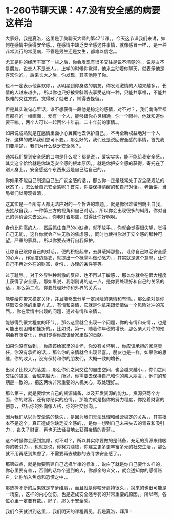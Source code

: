 # 1-260节聊天课：47.没有安全感的病要这样治

大家好，我是夏洛，这里是了美聊天大师的第47节课。，今天这节课我们来讲，如何在感情中获得安全感。，在感情中缺乏安全感这件事情，就像感冒一样，，是一种非常流行的常见病，不管是男生还是女生，都难以信念。。

尤其是你的经历丰富了一些之后，你会发现有很多交往是说不清楚的。，说朋友不是朋友，说恋人不是恋人。，上学的时候你觉得，他来主动着你聊天，就表示他是喜欢你的。，后来长大之后，你发现，其实他睡了你。

也不一定表示他喜欢你，，从明星到你身边的朋友，你发现激情的人越来越多，，长情的人越来越少，，所以你也只好被果斜着去享受这样一种，只能共享福，，不能共换难的交往方式，觉得散了就散了，懒得去挽留。。

但是其实说句心里话，谁不想获得一段他是稳定的感情，对不对？，我们南海里都有那样的一幅画面，，爱有一个人，能够跟你心灵相通，你一个眼神，他就知道你要干嘛。，两个人可以一起回忆十年前、二十年前的事情。。

如果说成熟就是在感情里面小心翼翼地去保护自己，，不再全新权益地对一个人好，这样的成熟我们您可不要。，那么好的，我们还是说回安全感的事情，首先我们要清楚，，我们为什么缺乏安全感？。

通常我们提到安全感的口吻是什么呢？都是说，，爱实实实，能不能给我安全感。，其实这个恰恰就是你缺乏安全感的根本原因，，就是你把安全感的获得，寄托在了别人身上。，安全感这个东西永远是自己给自己的。。

你如果不能自己制造自己生产安全感的话，，那么你一定是经常处于安全感规法的状态了。，怎么给自己安全感呢？首先，你要保持清醒的和自己对话。，老话讲，当局者们以旁观者清，。

这其实是一个所有人都无法应对的一个哲许的难题，，就是你很难做到跳出自我，去抽敌自我，，一种第三方的视角和自己对话。，所以你会出现很多的糾线，你对自己的评价会失去公运。，你老盯着那些，过得比你好啊啊。

身份比你高的人。，然后抓住自己的小缺点，就不放手。，你就会觉得很失望，觉得自己无能，，这样你就会产生无敬的焦虑感，，同时也使得你对于安全感的那种可望，严重的家具。，所以你要去进行自我保护。

让你自己跟你自己的对话，，便的积极起来，去屏蔽掉那些，，让你自己缺乏安全感的心声。，作家度边唇衣，就提出一个概念叫做动感力，，其实就是这个意思，让你自己不再对外在的财富，身份，，办理的条件等等。

过于耻辱。，对于外界种种刺激的反应，也不再过于敏感，，那么你就会在很大程度上获得了安全感。，那如果说，我刚刚说的这一点，是你要处理好和自己的关系的话，，那么第二点，你要处理好你和外界的关系，。

能够给你带来稳定关怀，并且能够去分单一定风险的亲情和有情。，那么绝对是你获取安全感的重要方式。，有情和亲情，它就是你拿来跟爱情做一个风险对冲的东西。，你在爱情中出现的问题，通过有情和亲情，。

能够得到很大程度的环节。，那么这里就会出现一个问题，你的有情和亲情，，也是可能出现困难和挫折的。，比如说，第一，随着你年税的增长，那么亲人对你的预期会有所变化，，他们觉得你应该给家里做的贡献。

如果你没有做到，，你应该给家里的关怀，你没有关怀到，，你应该承担的家庭责任，你没有承担的话，，那么你的亲情就会出现显喜。，朋友也是一样，如果你的思维，你的收入，，没有保持和你的朋友们，大概一致的增长。

出现了比较大的落差，，那么你们之间交往的自由空间，也会越来越小，，你们之间交往的进区，会越来越大。，所以，你需要去保持自己和你的亲人朋友，，他们的预期是一致的。，把这两块非常重要的人机关心，取处理好。。

那么第三，就是要增大自己的资源储备，以及开发资源的能力。，资源只两个方面，你的财富，还有你结实的疫情，，那能力就是指你的努力程度，你挖着财富的创意，，然后你的外向像人格，你的社交倾向，。

因为我们从以为安全感的缺失，，是因为我们无法处理和经营稳定的关系，，其实根本不是这个，真正造成你缺乏安全感的，，是你一想到自己未来失去的青春和吸引力，，丧失了财富，再也无法轻易地去获得疫情的青蓝。。

这个时候你会感到焦虑，对不对？，所以其实你要做的是储备，充足的资源来维吸你的吸引力，，也就是说，你努力赚钱，你建立更多更丰富多元的社交生活，，那么就不用再感到焦虑了，不需要再去破歉的去寻求安全感了。。

那第四点，就是你要购建自己选择半律的标准，，说白了就是你自己要什么样的，你心里要有普，，否则的话每个遇到的人，你都全的义父，，就会透知你的感情账户，让你陷入焦虑和恐慌之中，。

那选择不断的后果就是举步维肩，，而且就是你咬牙肩持很久，，换来的也很可能是一场空，，这样的内心创伤，也是造成安全感亏罚的非常重要的原因，，所以啊，各位心里一定要有数。，好了，那关于安全感。

我们今天就讲到这里，，我们明天的课程再见，我是夏洛，拜拜！